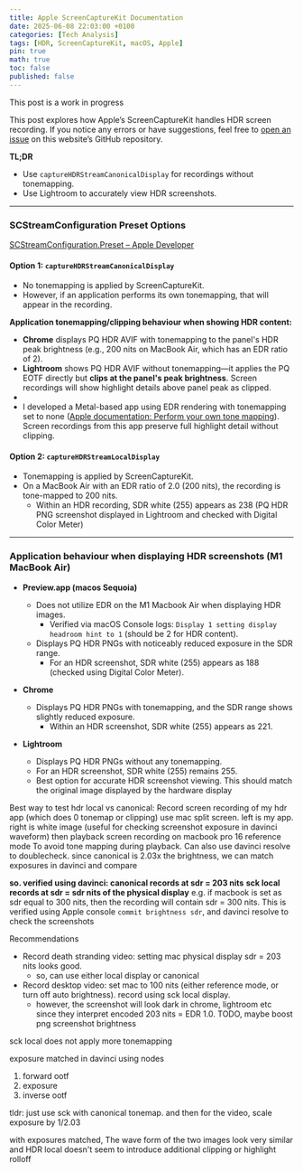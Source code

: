 ```yaml
---
title: Apple ScreenCaptureKit Documentation  
date: 2025-06-08 22:03:00 +0100  
categories: [Tech Analysis]  
tags: [HDR, ScreenCaptureKit, macOS, Apple]  
pin: true  
math: true  
toc: false
published: false
---
```


This post is a work in progress

This post explores how Apple’s ScreenCaptureKit handles HDR screen recording. If you notice any errors or have suggestions, feel free to [open an issue](https://github.com/AndrewKeYanzhe/andrewkeyanzhe.github.io/issues) on this website’s GitHub repository.

**TL;DR**
- Use `captureHDRStreamCanonicalDisplay` for recordings without tonemapping.
- Use Lightroom to accurately view HDR screenshots.


---

### SCStreamConfiguration Preset Options  
[SCStreamConfiguration.Preset – Apple Developer](https://developer.apple.com/documentation/screencapturekit/scstreamconfiguration/preset)

#### Option 1: `captureHDRStreamCanonicalDisplay`
- No tonemapping is applied by ScreenCaptureKit.
- However, if an application performs its own tonemapping, that will appear in the recording. 

**Application tonemapping/clipping behaviour when showing HDR content:**
  - **Chrome** displays PQ HDR AVIF with tonemapping to the panel's HDR peak brightness (e.g., 200 nits on MacBook Air, which has an EDR ratio of 2).
  - **Lightroom** shows PQ HDR AVIF without tonemapping—it applies the PQ EOTF directly but **clips at the panel's peak brightness**. Screen recordings will show highlight details above panel peak as clipped.
  - 
  - I developed a Metal-based app using EDR rendering with tonemapping set to none ([Apple documentation: Perform your own tone mapping](https://developer.apple.com/documentation/metal/performing-your-own-tone-mapping)). Screen recordings from this app preserve full highlight detail without clipping.

#### Option 2: `captureHDRStreamLocalDisplay`
- Tonemapping is applied by ScreenCaptureKit.
- On a MacBook Air with an EDR ratio of 2.0 (200 nits), the recording is tone-mapped to 200 nits.
  - Within an HDR recording, SDR white (255) appears as 238 (PQ HDR PNG screenshot displayed in Lightroom and checked with Digital Color Meter)

---

### Application behaviour when displaying HDR screenshots (M1 MacBook Air)

- **Preview.app (macos Sequoia)**
  - Does not utilize EDR on the M1 Macbook Air when displaying HDR images.
    - Verified via macOS Console logs: `Display 1 setting display headroom hint to 1` (should be 2 for HDR content).
  - Displays PQ HDR PNGs with noticeably reduced exposure in the SDR range.
    - For an HDR screenshot, SDR white (255) appears as 188 (checked using Digital Color Meter).

- **Chrome**
  - Displays PQ HDR PNGs with tonemapping, and the SDR range shows slightly reduced exposure.
    - Within an HDR screenshot, SDR white (255) appears as 221.

- **Lightroom**
  - Displays PQ HDR PNGs without any tonemapping.
  - For an HDR screenshot, SDR white (255) remains 255.
  - Best option for accurate HDR screenshot viewing. This should match the original image displayed by the hardware display


Best way to test hdr local vs canonical:
Record screen recording of my hdr app (which does 0 tonemap or clipping)
use mac split screen. left is my app. right is white image (useful for checking screenshot exposure in davinci waveform)
then playback screen recording on macbook pro 16 reference mode To avoid tone mapping during playback.
Can also use davinci resolve to doublecheck. since canonical is 2.03x the brightness, we can match exposures in davinci and compare

**so. verified using davinci: canonical records at sdr = 203 nits**
**sck local records at sdr = sdr nits of the physical display**
e.g. if macbook is set as sdr equal to 300 nits, then the recording will contain sdr = 300 nits. This is verified using Apple console `commit brightness sdr`, and davinci resolve to check the screenshots

Recommendations
 - Record death stranding video: setting mac physical display sdr = 203 nits looks good. 
    - so, can use either local display or canonical
 - Record desktop video: set mac to 100 nits (either reference mode, or turn off auto brightness). record using sck local display.
    - however, the screenshot will look dark in chrome, lightroom etc since they interpret encoded 203 nits = EDR 1.0. TODO, maybe boost png screenshot brightness


sck local does not apply more tonemapping

exposure matched in davinci using nodes 
1. forward ootf
2. exposure
3. inverse ootf

tldr: just use sck with canonical tonemap. and then for the video, scale exposure by 1/2.03



with exposures matched, The wave form of the two images look very similar and HDR local doesn't seem to introduce additional clipping or highlight rolloff